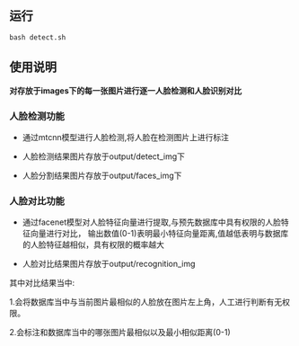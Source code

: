 ## 运行
```
bash detect.sh
```
## 使用说明
**对存放于images下的每一张图片进行逐一人脸检测和人脸识别对比**

### 人脸检测功能

- 通过mtcnn模型进行人脸检测,将人脸在检测图片上进行标注

- 人脸检测结果图片存放于output/detect_img下

- 人脸分割结果图片存放于output/faces_img下

### 人脸对比功能

- 通过facenet模型对人脸特征向量进行提取,与预先数据库中具有权限的人脸特征向量进行对比，
输出数值(0-1)表明最小特征向量距离,值越低表明与数据库的人脸特征越相似，具有权限的概率越大

- 人脸对比结果图片存放于output/recognition_img

其中对比结果当中:

1.会将数据库当中与当前图片最相似的人脸放在图片左上角，人工进行判断有无权限。

2.会标注和数据库当中的哪张图片最相似以及最小相似距离(0-1)